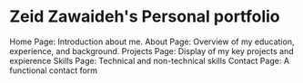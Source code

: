 # Zeid Zawaideh's Personal portfolio

Home Page: Introduction about me.
About Page: Overview of my education, experience, and background.
Projects Page: Display of my key projects and expierence
Skills Page: Technical and non-technical skills 
Contact Page: A functional contact form 
